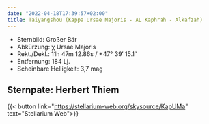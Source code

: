 ```yaml
---
date: "2022-04-18T17:39:57+02:00"
title: Taiyangshou (Kappa Ursae Majoris - AL Kaphrah - Alkafzah)
---
```


- Sternbild: Großer Bär
- Abkürzung: χ Ursae Majoris
- Rekt./Dekl.: 11h 47m 12.86s / +47° 39′ 15.1″
- Entfernung: 184 Lj.
- Scheinbare Helligkeit: 3,7 mag

## Sternpate: Herbert Thiem

{{< button link="https://stellarium-web.org/skysource/KapUMa" text="Stellarium Web">}}